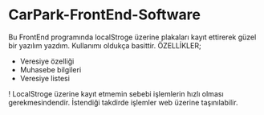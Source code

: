 # CarPark-FrontEnd-Software
Bu FrontEnd programında localStroge üzerine plakaları kayıt ettirerek güzel bir yazılım yazdım.
Kullanımı oldukça basittir. 
ÖZELLİKLER;
  - Veresiye özelliği
  - Muhasebe bilgileri
  - Veresiye listesi
  
! LocalStroge üzerine kayıt etmemin sebebi işlemlerin hızlı olması gerekmesindendir. İstendiği takdirde işlemler web üzerine taşınılabilir.  

